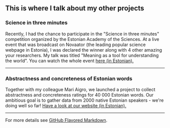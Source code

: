 ## This is where I talk about my other projects

### Science in three minutes

Recently, I had the chance to participate in the "Science in three minutes" competition organized by the Estonian Academy of the Sciences. At a live event that was broadcast on Novaator (the leading popular science webpage in Estonia), I was declared the winner along with 4 other amazing your researchers. My talk was titled "Meaning as a tool for understanding the world". You can watch the whole event [here (in Estonian).](https://www.youtube.com/watch?v=O6c6n2M_Leg&feature=emb_title)



--- 

### Abstractness and concreteness of Estonian words

Together with my colleague Mari Aigro, we launched a project to collect abstractness and concreteness ratings for 40 000 Estonian words. Our ambitious goal is to gather data from 2000 native Estonian speakers - we're doing well so far! [Have a look at our website (in Estonian).](https://www.eestiabstraktsus.ee/)

---


For more details see [GitHub Flavored Markdown](https://guides.github.com/features/mastering-markdown/).
